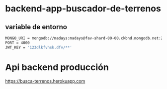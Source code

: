# backend-app-buscador-de-terrenos
## variable de entorno
```bash
MONGO_URI = mongodb://madays:madays@fav-shard-00-00.ckbnd.mongodb.net:27017,fav-shard-00-01.ckbnd.mongodb.net:27017,fav-shard-00-02.ckbnd.mongodb.net:27017/myFirstDatabase?ssl=true&replicaSet=atlas-10a5jy-shard-0&authSource=admin&retryWrites=true&w=majority
PORT = 4000
JWT_KEY = '123dlkfvhsk.dfv/**'
```
# Api backend producción
https://busca-terrenos.herokuapp.com